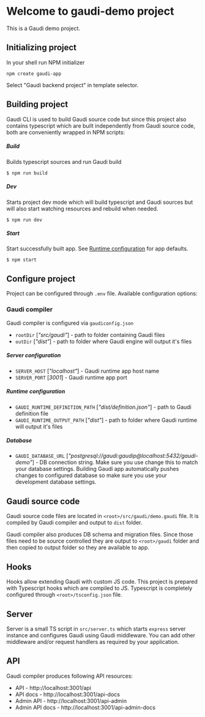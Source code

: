# Welcome to **gaudi-demo** project

This is a Gaudi demo project.

## Initializing project

In your shell run NPM initializer

```
npm create gaudi-app
```

Select "Gaudi backend project" in template selector.

## Building project

Gaudi CLI is used to build Gaudi source code but since this project also contains typescript which are built independently from Gaudi source code, both are conveniently wrapped in NPM scripts:

##### **Build**

Builds typescript sources and run Gaudi build

```
$ npm run build
```

##### **Dev**

Starts project dev mode which will build typescript and Gaudi sources but will also start watching resources and rebuild when needed.

```
$ npm run dev
```

##### **Start**

Start successfully built app. See [Runtime configuration](#runtime-configuration) for app defaults.

```
$ npm start
```

## Configure project

Project can be configured through `.env` file. Available configuration options:

### Gaudi compiler

Gaudi compiler is configured via `gaudiconfig.json`

- `rootDir` [_"src/gaudi"_] - path to folder containing Gaudi files
- `outDir` [_"dist"_] - path to folder where Gaudi engine will output it's files

##### **Server configuration**

- `SERVER_HOST` [_"localhost"_] - Gaudi runtime app host name
- `SERVER_PORT` [_3001_] - Gaudi runtime app port

##### **Runtime configuration**

- `GAUDI_RUNTIME_DEFINITION_PATH` [_"dist/definition.json"_] - path to Gaudi definition file
- `GAUDI_RUNTIME_OUTPUT_PATH` [_"dist"_] - path to folder where Gaudi runtime will output it's files

##### **Database**

- `GAUDI_DATABASE_URL` [_"postgresql://gaudi:gaudip@localhost:5432/gaudi-demo"_] - DB connection string. Make sure you use change this to match your database settings. Building Gaudi app automatically pushes changes to configured database so make sure you use your development database settings.

## Gaudi source code

Gaudi source code files are located in `<root>/src/gaudi/demo.gaudi` file. It is compiled by Gaudi compiler and output to `dist` folder.

Gaudi compiler also produces DB schema and migration files. Since those files need to be source controlled they are output to `<root>/gaudi` folder and then copied to output folder so they are available to app.

## Hooks

Hooks allow extending Gaudi with custom JS code. This project is prepared with Typescript hooks which are compiled to JS. Typescript is completely configured through `<root>/tsconfig.json` file.

## Server

Server is a small TS script in `src/server.ts` which starts `express` server instance and configures Gaudi using Gaudi middleware. You can add other middleware and/or request handlers as required by your application.

## API

Gaudi compiler produces following API resources:

- API - http://localhost:3001/api
- API docs - http://localhost:3001/api-docs
- Admin API - http://localhost:3001/api-admin
- Admin API docs - http://localhost:3001/api-admin-docs
